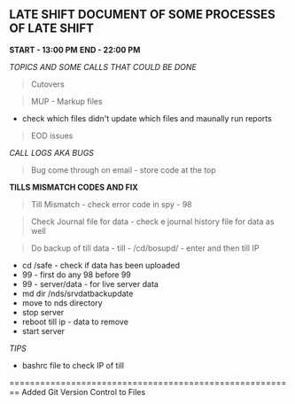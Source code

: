 ## LATE SHIFT DOCUMENT OF SOME PROCESSES OF LATE SHIFT

**START - 13:00 PM**
**END - 22:00 PM**

*TOPICS AND SOME CALLS THAT COULD BE DONE*

> Cutovers

> MUP - Markup files

 - check which files didn't update which files and maunally run reports

> EOD issues

*CALL LOGS AKA BUGS*

> Bug come through on email - store code at the top

**TILLS MISMATCH CODES AND FIX**

 > Till Mismatch - check error code in spy - 98

 > Check Journal file for data - check e journal history file for data as well

 > Do backup of till data - till - /cd/bosupd/ - enter and then till IP

 - cd /safe - check if data has been uploaded
 - 99 - first do any 98 before 99
 - 99 - server/data - for live server data
 - md dir /nds/srvdatbackupdate
 - move to nds directory
 - stop server
 -  reboot till ip - data to remove
 - start server

*TIPS*

- bashrc file to check IP of till

========================================================
Added Git Version Control to Files
